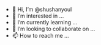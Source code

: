 - 👋 Hi, I’m @shushanyoul
- 👀 I’m interested in ...
- 🌱 I’m currently learning ...
- 💞️ I’m looking to collaborate on ...
- 📫 How to reach me ...

<!---
shushanyoul/shushanyoul is a ✨ special ✨ repository because its `README.md` (this file) appears on your GitHub profile.
You can click the Preview link to take a look at your changes.
--->
